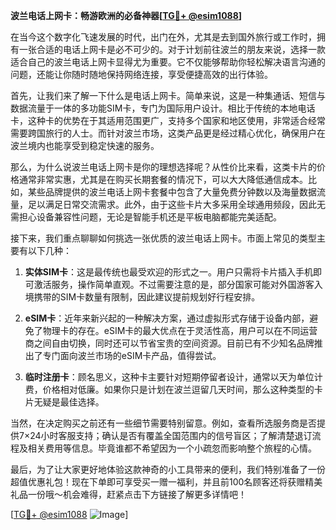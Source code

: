 **波兰电话上网卡：畅游欧洲的必备神器[[TG💪+ @esim1088](https://t.me/s/esim1088)]**

在当今这个数字化飞速发展的时代，出门在外，尤其是去到国外旅行或工作时，拥有一张合适的电话上网卡是必不可少的。对于计划前往波兰的朋友来说，选择一款适合自己的波兰电话上网卡显得尤为重要。它不仅能够帮助你轻松解决语言沟通的问题，还能让你随时随地保持网络连接，享受便捷高效的出行体验。

首先，让我们来了解一下什么是电话上网卡。简单来说，这是一种集通话、短信与数据流量于一体的多功能SIM卡，专门为国际用户设计。相比于传统的本地电话卡，这种卡的优势在于其适用范围更广，支持多个国家和地区使用，非常适合经常需要跨国旅行的人士。而针对波兰市场，这类产品更是经过精心优化，确保用户在波兰境内也能享受到稳定快速的服务。

那么，为什么说波兰电话上网卡是你的理想选择呢？从性价比来看，这类卡片的价格通常非常实惠，尤其是在购买长期套餐的情况下，可以大大降低通信成本。比如，某些品牌提供的波兰电话上网卡套餐中包含了大量免费分钟数以及海量数据流量，足以满足日常交流需求。此外，由于这些卡片大多采用全球通用频段，因此无需担心设备兼容性问题，无论是智能手机还是平板电脑都能完美适配。

接下来，我们重点聊聊如何挑选一张优质的波兰电话上网卡。市面上常见的类型主要有以下几种：

1. **实体SIM卡**：这是最传统也最受欢迎的形式之一。用户只需将卡片插入手机即可激活服务，操作简单直观。不过需要注意的是，部分国家可能对外国游客入境携带的SIM卡数量有限制，因此建议提前规划好行程安排。

2. **eSIM卡**：近年来新兴起的一种解决方案，通过虚拟形式存储于设备内部，避免了物理卡的存在。eSIM卡的最大优点在于灵活性高，用户可以在不同运营商之间自由切换，同时还可以节省宝贵的空间资源。目前已有不少知名品牌推出了专门面向波兰市场的eSIM卡产品，值得尝试。

3. **临时注册卡**：顾名思义，这种卡主要针对短期停留者设计，通常以天为单位计费，价格相对低廉。如果你只是计划在波兰逗留几天时间，那么这种类型的卡片无疑是最佳选择。

当然，在决定购买之前还有一些细节需要特别留意。例如，查看所选服务商是否提供7×24小时客服支持；确认是否有覆盖全国范围内的信号盲区；了解清楚退订流程及相关费用等信息。毕竟谁都不希望因为一个小疏忽而影响整个旅程的心情。

最后，为了让大家更好地体验这款神奇的小工具带来的便利，我们特别准备了一份超值优惠礼包！现在下单即可享受买一赠一福利，并且前100名顾客还将获赠精美礼品一份哦～机会难得，赶紧点击下方链接了解更多详情吧！

[[TG💪+ @esim1088](https://t.me/s/esim1088) ![Image](https://i.postimg.cc/4NQfJmqS/Snipaste-2025-05-13-00-14-12.png)]